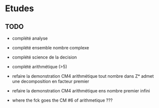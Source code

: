 # Etudes

## TODO

- complété analyse

- complété ensemble nombre complexe

- complété science de la decision

- complété arithmétique (>5)

- refaire la demonstration CM4 arithmétique tout nombre dans Z* admet une decomposition en facteur premier

- refaire la demonstration CM4 arithmétique ens nombre premier infini

- where the fck goes the CM #6 of arithmetique ???